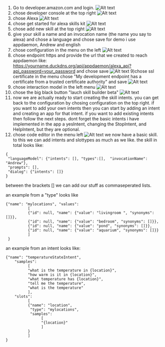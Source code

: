 1) Go to developer.amazon.com and login.
![Alt text](tutorial1.jpg)
2) chose developer console at the top right
![Alt text](tutorial2.jpg)
3) chose Alexa
![Alt text](tutorial3.jpg)
4) chose get started for alexa skills kit
![Alt text](tutorial4.jpg)
5) chose add new skill at the top right
![Alt text](tutorial5.jpg)
6) give your skill a name and an invocation name (the name you say to alexa) and chose a language and chose save
for demo i use appdaemon, Andrew and english
7) chose configuration in the menu on the left
![Alt text](tutorial6.jpg)
8) chose endpoint https and provide the url that we created to reach appdaemon like: https://yourname.duckdns.org/api/appdaemon/alexa_api?api_password=your_password
and chose save
![Alt text](tutorial7.jpg)
9)chose ssl certificate in the menu
chose "My development endpoint has a certificate from a trusted certificate authority"
and save
![Alt text](tutorial8.jpg)
10) chose interaction model in the left menu
![Alt text](tutorial9.jpg)
11) chose the big black button "lauch skill builder beta"
![Alt text](tutorial10.jpg)
12) now we are actually ready to start creating the skill intents. you can get back to the configuration by chosing configuration on the top right.
if you want to add your own intents then you can start by adding an intent and creating an app for that intent. if you want to add existing intents then follow the next steps. dont forget the basic intents i have implemented in the app a yesIntent, changing the StopIntent, and HelpIntent, but they are optional.
13) chose code editor in the menu left
![Alt text](tutorial11.jpg)
we now have a basic skill.
to this we can add intents and slottypes as much as we like.
the skill in total looks like:
```
{
 "languageModel": {"intents": [], "types":[],  "invocationName": "Andrew"},
 "prompts": [],
 "dialog": {"intents": []}
}
```
between the brackets [] we can add our stuff as commaseperated lists.

an example from a "type" looks like
```
{"name": "mylocations", "values": 
          [
          {"id": null, "name": {"value": "livingroom ", "synonyms": []}},
          {"id": null, "name": {"value": "bedroom", "synonyms": []}},
          {"id": null, "name": {"value": "pond", "synonyms": []}},
          {"id": null, "name": {"value": "aquarium", "synonyms": []}}
          ]
 }
 ```
 
an example from an intent looks like:
```
{"name": "temperatureStateIntent",
    "samples": 
          [
          "what is the temperature in {location}",
          "how warm is it in {location}",
          "what temperature has {location}",
          "tell me the temperature",
          "what is the temperature"
          ],
    "slots": 
          [
          {"name": "location",
           "type": "mylocations",
           "samples": 
                [
                "{location}"
                ]
          }
          ]
}
```

